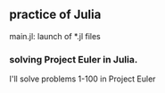 ## practice of Julia
main.jl: launch of *.jl files

### solving Project Euler in Julia.
I'll solve problems 1-100 in Project Euler